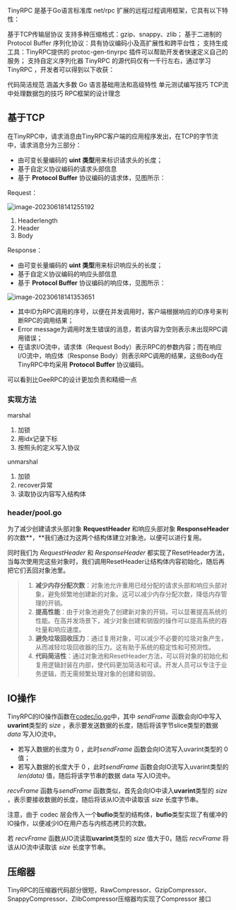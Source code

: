 TinyRPC 是基于Go语言标准库 net/rpc 扩展的远程过程调用框架，它具有以下特性：

基于TCP传输层协议
支持多种压缩格式：gzip、snappy、zlib；
基于二进制的 Protocol Buffer 序列化协议：具有协议编码小及高扩展性和跨平台性；
支持生成工具：TinyRPC提供的 protoc-gen-tinyrpc 插件可以帮助开发者快速定义自己的服务；
支持自定义序列化器
TinyRPC 的源代码仅有一千行左右，通过学习 TinyRPC ，开发者可以得到以下收获：

代码简洁规范
涵盖大多数 Go 语言基础用法和高级特性
单元测试编写技巧
TCP流中处理数据包的技巧
RPC框架的设计理念

## 基于TCP

在TinyRPC中，请求消息由TinyRPC客户端的应用程序发出，在TCP的字节流中，请求消息分为三部分：

+ 由可变长量编码的 **uint 类型**用来标识请求头的长度；
+ 基于自定义协议编码的请求头部信息
+ 基于 **Protocol Buffer** 协议编码的请求体，见图所示：

Request：

![image-20230618141255192](https://cloudmage.oss-cn-shanghai.aliyuncs.com/img/202306181412300.png)

1. Headerlength
2. Header
3. Body

Response：

+ 由可变长量编码的 **uint 类型**用来标识响应头的长度；
+ 基于自定义协议编码的响应头部信息
+ 基于 **Protocol Buffer** 协议编码的响应体，见图所示：

![image-20230618141353651](https://cloudmage.oss-cn-shanghai.aliyuncs.com/img/202306181413825.png)

+ 其中ID为RPC调用的序号，以便在并发调用时，客户端根据响应的ID序号来判断RPC的调用结果；
+ Error message为调用时发生错误的消息，若该内容为空则表示未出现RPC调用错误；
+ 在请求I/O流中，请求体（Request Body）表示RPC的参数内容；而在响应I/O流中，响应体（Response Body）则表示RPC调用的结果，这些Body在TinyRPC中均采用 **Protocol Buffer** 协议编码。

可以看到比GeeRPC的设计更加负责和精细一点

### 实现方法

marshal

1. 加锁
2. 用idx记录下标
3. 按照头的定义写入协议

unmarshal

1. 加锁
2. recover异常
3. 读取协议内容写入结构体

### header/pool.go

为了减少创建请求头部对象 **RequestHeader** 和响应头部对象 **ResponseHeader** 的次数**，**我们通过为这两个结构体建立对象池，以便可以进行复用。

同时我们为 *RequestHeader* 和 *ResponseHeader* 都实现了ResetHeader方法，当每次使用完这些对象时，我们调用ResetHeader让结构体内容初始化，随后再把它们丢回对象池里。

> 1. **减少内存分配次数**：对象池允许重用已经分配的请求头部和响应头部对象，避免频繁地创建新的对象。这可以减少内存分配次数，降低内存管理的开销。
> 2. **提高性能**：由于对象池避免了创建新对象的开销，可以显著提高系统的性能。在高并发场景下，减少对象创建和销毁的操作可以提高系统的吞吐量和响应速度。
> 3. **避免垃圾回收压力**：通过复用对象，可以减少不必要的垃圾对象产生，从而减轻垃圾回收器的压力。这有助于系统的稳定性和可预测性。
> 4. **代码简洁性**：通过对象池和ResetHeader方法，可以将对象的初始化和复用逻辑封装在内部，使代码更加简洁和可读。开发人员可以专注于业务逻辑，而无需频繁处理对象的创建和销毁。

## IO操作

TinyRPC的IO操作函数在[codec/io.go](https://link.zhihu.com/?target=https%3A//github.com/zehuamama/tinyrpc/blob/main/codec/io.go)中，其中 *sendFrame* 函数会向IO中写入**uvarint**类型的 *size* ，表示要发送数据的长度，随后将该字节slice类型的数据 *data* 写入IO流中。

+ 若写入数据的长度为 0 ，此时*sendFrame* 函数会向IO流写入uvarint类型的 0 值；
+ 若写入数据的长度大于 0 ，此时*sendFrame* 函数会向IO流写入uvarint类型的 *len(data)* 值，随后将该字节串的数据 data 写入IO流中。

*recvFrame* 函数与*sendFrame* 函数类似，首先会向IO中读入**uvarint**类型的 *size* ，表示要接收数据的长度，随后将该从IO流中读取该 *size* 长度字节串。

注意，由于 codec 层会传入一个**bufio**类型的结构体，**bufio**类型实现了有缓冲的IO操作，以便减少IO在用户态与内核态拷贝的次数。

若 *recvFrame* 函数从IO流读取**uvarint**类型的 *size* 值大于0，随后 *recvFrame* 将该从IO流中读取该 *size* 长度字节串。

## 压缩器

TinyRPC的压缩器代码部分很短，RawCompressor、GzipCompressor、SnappyCompressor、ZlibCompressor压缩器均实现了Compressor 接口
